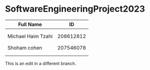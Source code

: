 # SoftwareEngineeringProject2023

| Full Name          | ID        |
|--------------------|-----------|
|                    |           |
|                    |           |
| Michael Haim Tzahi | 208612812 |
|                    |           |
|                    |           |
| Shoham cohen       | 207546078 |
|                    |           |
|                    |           |


This is an edit in a different branch.
